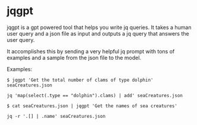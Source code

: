 # jqgpt

jqgpt is a gpt powered tool that helps you write jq queries. It takes a human user query and a json file as input and outputs a jq query that answers the user query.

It accomplishes this by sending a very helpful jq prompt with tons of examples and a sample from the json file to the model.

Examples:

```
$ jqgpt 'Get the total number of clams of type dolphin' seaCreatures.json

jq 'map(select(.type == "dolphin").clams) | add' seaCreatures.json
```

```
$ cat seaCreatures.json | jqgpt 'Get the names of sea creatures'

jq -r '.[] | .name' seaCreatures.json
```
